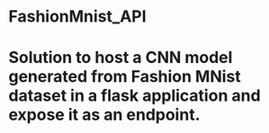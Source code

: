 # FashionMnist_API

# Solution to host a CNN model generated from Fashion MNist dataset in a flask application and expose it as an endpoint.
